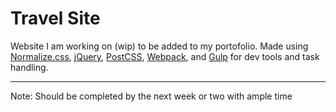 # Travel Site

Website I am working on (wip) to be added to my portofolio. Made using [Normalize.css](https://necolas.github.io/normalize.css/), [jQuery](https://jquery.com/), [PostCSS](http://postcss.org/), [Webpack](https://webpack.js.org/), and [Gulp](http://gulpjs.com/) for dev tools and task handling.

***
Note: Should be completed by the next week or two with ample time
